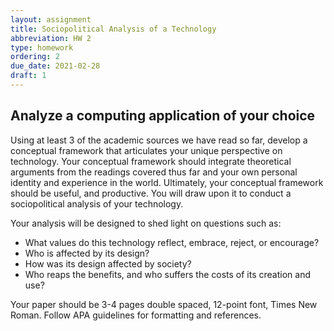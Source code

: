 ```yaml
---
layout: assignment
title: Sociopolitical Analysis of a Technology
abbreviation: HW 2
type: homework
ordering: 2
due_date: 2021-02-28
draft: 1
---
```


## Analyze a computing application of your choice

Using at least 3 of the academic sources we have read so far, develop a conceptual framework that articulates your unique perspective on technology. Your conceptual framework should integrate theoretical arguments from the readings covered thus far and your own personal identity and experience in the world. Ultimately, your conceptual framework should be useful, and productive. You will draw upon it to conduct a sociopolitical analysis of your technology. 

Your analysis will be designed to shed light on questions such as: 

* What values do this technology reflect, embrace, reject, or encourage? 
* Who is affected by its design? 
* How was its design affected by society? 
* Who reaps the benefits, and who suffers the costs of its creation and use? 

Your paper should be 3-4 pages double spaced, 12-point font, Times New Roman. Follow APA guidelines for formatting and references. 